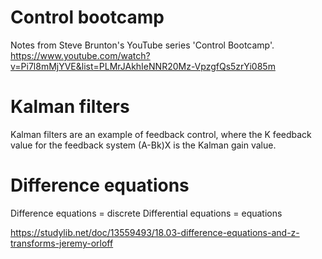 # Control bootcamp

Notes from Steve Brunton's YouTube series 'Control Bootcamp'. https://www.youtube.com/watch?v=Pi7l8mMjYVE&list=PLMrJAkhIeNNR20Mz-VpzgfQs5zrYi085m

# Kalman filters
Kalman filters are an example of feedback control, where the K feedback value for the feedback system (A-Bk)X is the Kalman gain value.

# Difference equations
Difference equations = discrete
Differential equations = equations

https://studylib.net/doc/13559493/18.03-difference-equations-and-z-transforms-jeremy-orloff
